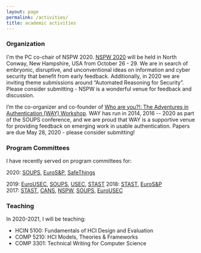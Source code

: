 ```yaml
---
layout: page
permalink: /activities/
title: academic activities
---
```


### Organization

I'm the PC co-chair of NSPW 2020. [NSPW 2020](http://www.nspw.org) will be held in North Conway, New Hampshire, USA from October 26 - 29. We are in search of embryonic, disruptive, and unconventional ideas on information and cyber security that benefit from early feedback. Additionally, in 2020 we are inviting theme submissions around “Automated Reasoning for Security”. Please consider submitting - NSPW is a wonderful venue for feedback and discussion.

I’m the co-organizer and co-founder of [Who are you?!: The Adventures in Authentication (WAY) Workshop](http://way-workshop.org). WAY has run in 2014, 2016 -- 2020 as part of the SOUPS conference, and we are proud that WAY is a supportive venue for providing feedback on emerging work in usable authentication. Papers are due May 28, 2020 - please consider submitting!


### Program Committees

I have recently served on program committees for: 

2020: [SOUPS](https://www.usenix.org/conference/soups2020), [EuroS&P](https://www.ieee-security.org/TC/EuroSP2020/), [SafeThings](https://www.ieee-security.org/TC/SPW2020/SafeThings/#accepted)

2019: [EuroUSEC](https://eusec.cs.uchicago.edu/), [SOUPS](https://www.usenix.org/conference/soups2019), [USEC](https://www.ndss-symposium.org/ndss2019/cfp-usec-2019/), [STAST](http://stast.uni.lu/) 
2018: [STAST](http://stast.uni.lu/), [EuroS&P](https://www.ieee-security.org/TC/EuroSP2018/)  
2017: [STAST](http://stast.uni.lu/), [CANS](http://crypto.ie.cuhk.edu.hk/cans17/), [NSPW](https://www.nspw.org/2017), [SOUPS](https://www.usenix.org/conference/soups2017), [EuroUSEC](https://usec.cispa.uni-saarland.de/eurousec17/)


### Teaching

In 2020-2021, I will be teaching: 

- HCIN 5100: Fundamentals of HCI Design and Evaluation
- COMP 5210: HCI Models, Theories & Frameworks
- COMP 3301: Technical Writing for Computer Science
